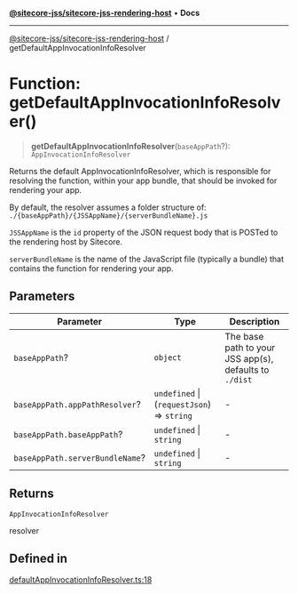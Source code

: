 [**@sitecore-jss/sitecore-jss-rendering-host**](../README.md) • **Docs**

***

[@sitecore-jss/sitecore-jss-rendering-host](../README.md) / getDefaultAppInvocationInfoResolver

# Function: getDefaultAppInvocationInfoResolver()

> **getDefaultAppInvocationInfoResolver**(`baseAppPath`?): `AppInvocationInfoResolver`

Returns the default AppInvocationInfoResolver, which is responsible for resolving the function, within your app bundle,
that should be invoked for rendering your app.

By default, the resolver assumes a folder structure of:
`./{baseAppPath}/{JSSAppName}/{serverBundleName}.js`

`JSSAppName` is the `id` property of the JSON request body that is POSTed to the rendering host by Sitecore.

`serverBundleName` is the name of the JavaScript file (typically a bundle) that contains the function for rendering your app.

## Parameters

| Parameter | Type | Description |
| ------ | ------ | ------ |
| `baseAppPath`? | `object` | The base path to your JSS app(s), defaults to `./dist` |
| `baseAppPath.appPathResolver`? | `undefined` \| (`requestJson`) => `string` | - |
| `baseAppPath.baseAppPath`? | `undefined` \| `string` | - |
| `baseAppPath.serverBundleName`? | `undefined` \| `string` | - |

## Returns

`AppInvocationInfoResolver`

resolver

## Defined in

[defaultAppInvocationInfoResolver.ts:18](https://github.com/Sitecore/jss/blob/ae6f916d439f946bec091261304f83eefbcedd38/packages/sitecore-jss-rendering-host/src/defaultAppInvocationInfoResolver.ts#L18)
